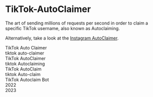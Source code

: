 # TikTok-AutoClaimer

The art of sending millions of requests per second in order to claim a specific TikTok username, also known as Autoclaiming.

Alternatively, take a look at the [Instagram AutoClaimer](https://github.com/spykard/instagram-autoclaimer).

TikTok Auto Claimer  
tiktok auto-claimer  
TikTok AutoClaimer  
tiktok Autoclaiming  
TikTok AutoClaim  
tiktok Auto-claim  
TikTok Autoclaim Bot  
2022  
2023
